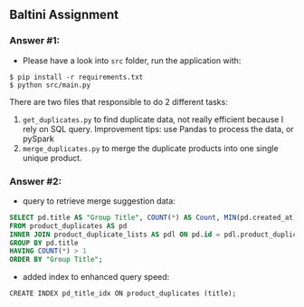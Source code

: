 ## Baltini Assignment

### Answer #1:
- Please have a look into `src` folder, run the application with:

```
$ pip install -r requirements.txt
$ python src/main.py
```

There are two files that responsible to do 2 different tasks:

1. `get_duplicates.py` to find duplicate data, not really efficient because I rely on SQL query. Improvement tips: use Pandas to process the data, or pySpark
2. `merge_duplicates.py` to merge the duplicate products into one single unique
product.

### Answer #2:

- query to retrieve merge suggestion data:

```sql
SELECT pd.title AS "Group Title", COUNT(*) AS Count, MIN(pd.created_at) AS Created_at
FROM product_duplicates AS pd
INNER JOIN product_duplicate_lists AS pdl ON pd.id = pdl.product_duplicate_id
GROUP BY pd.title
HAVING COUNT(*) > 1
ORDER BY "Group Title";
```

- added index to enhanced query speed:
```
CREATE INDEX pd_title_idx ON product_duplicates (title);
```



